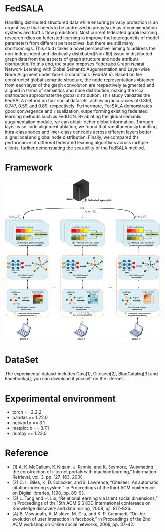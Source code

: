 # FedSALA
Handling distributed structured data while ensuring privacy protection is an urgent issue that needs to be addressed in areas(such as recommendation systems and traffic flow prediction). Most current federated graph learning research relies on federated learning to improve the heterogeneity of model parameters from different perspectives, but there are still many shortcomings. This study takes a novel perspective, aiming to address the non-independent and identically distributed(Non-IID) issue in distributed graph data from the aspects of graph structure and node attribute distribution. To this end, the study proposes Federated Graph Neural Network Learning with Global Semantic Augumentation and Layer-wise Node Alignment under Non-IID conditions (FedSALA). Based on the constructed global semantic structure, the node representations obtained from each layer of the graph convolution are respectively augmented and aligned in terms of semantics and node distribution, making the local distribution approximate the global distribution. This study validates the FedSALA method on four social datasets, achieving accuracies of 0.893, 0.747, 0.59, and 0.89, respectively. Furthermore, FedSALA demonstrates good convergence and visualization, outperforming existing federated learning methods such as FedGCN. By ablating the global semantic augumentation module, we can obtain richer global information. Through layer-wise node alignment ablation, we found that simultaneously handling intra-class nodes and inter-class centroids across different layers better aligns local and global node distribution. Finally, we compared the performance of different federated learning algorithms across multiple clients, further demonstrating the scalability of the FedSALA method.

# Framework
![The Framework of FedSALA](./framework.png)

# DataSet
The experimental dataset includes Cora[1], Citeseer[2], BlogCatalog[3] and Facebook[4], you can download it yourself on the Internet.

# Experimental environment
+ torch == 2.2.2
+ pandas == 1.22.0
+ networkx == 3.1
+ matplotlib == 3.7.1
+ numpy == 1.22.0

# Reference
- [1] A. K. McCallum, K. Nigam, J. Rennie, and K. Seymore, “Automating the construction of internet portals with machine learning,” Information Retrieval, vol. 3, pp. 127–163, 2000.
- [2] C. L. Giles, K. D. Bollacker, and S. Lawrence, “Citeseer: An automatic citation indexing system,” in Proceedings of the third ACM conference on Digital libraries, 1998, pp. 89–98.
- [3] L. Tang and H. Liu, “Relational learning via latent social dimensions,” in Proceedings of the 15th ACM SIGKDD international conference on Knowledge discovery and data mining, 2009, pp. 817–826.
- [4] B. Viswanath, A. Mislove, M. Cha, and K. P. Gummadi, “On the evolution of user interaction in facebook,” in Proceedings of the 2nd ACM workshop on Online social networks, 2009, pp. 37–42.
